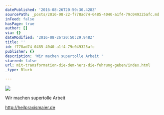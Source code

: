 ```yaml
---
datePublished: '2016-08-26T20:50:30.428Z'
sourcePath: _posts/2016-08-22-f778ad74-0485-4040-a1f4-79c049325afc.md
inFeed: false
hasPage: true
author: []
via: {}
dateModified: '2016-08-26T20:50:29.948Z'
title: ''
id: f778ad74-0485-4040-a1f4-79c049325afc
publisher: {}
description: 'Wir machen supertolle Arbeit '
starred: false
url: mit-transformation-die-dem-herz-die-fuhrung-geben/index.html
_type: Blurb

---
```

![](https://the-grid-user-content.s3-us-west-2.amazonaws.com/e4980464-f04c-4a27-afb1-198fe7d08a45.jpg)

Wir machen supertolle Arbeit 

http://heilpraxismaier.de